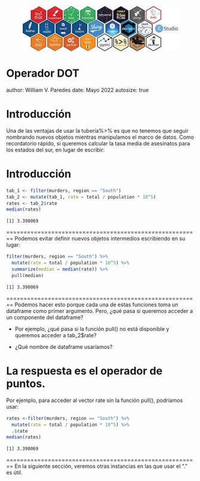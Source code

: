 <p align="center">
<img src="tidyverse.jpg">
</p>

Operador DOT
========================================================
author: William V. Paredes
date: Mayo 2022
autosize: true

Introducción
========================================================
Una de las ventajas de usar la tubería%>% es que no tenemos que seguir nombrando nuevos objetos mientras manipulamos el marco de datos. Como recordatorio rápido, si queremos calcular la tasa media de asesinatos para los estados del sur, en lugar de escribir:



Introducción
========================================================

```r
tab_1 <- filter(murders, region == "South")
tab_2 <- mutate(tab_1, rate = total / population * 10^5)
rates <- tab_2$rate
median(rates)
```

```
[1] 3.398069
```

========================================================
Podemos evitar definir nuevos objetos intermedios escribiendo en su lugar:


```r
filter(murders, region == "South") %>% 
  mutate(rate = total / population * 10^5) %>% 
  summarize(median = median(rate)) %>%
  pull(median)
```

```
[1] 3.398069
```


========================================================
Podemos hacer esto porque cada una de estas funciones toma un dataframe como primer argumento. Pero, ¿qué pasa si queremos acceder a un componente del dataframe?

- Por ejemplo, ¿qué pasa si la función pull() no está disponible y queremos acceder a tab_2$rate? 

- ¿Qué nombre de dataframe usaríamos? 

La respuesta es el operador de puntos.
========================================================
Por ejemplo, para acceder al vector rate sin la función pull(), podríamos usar:

```r
rates <-filter(murders, region == "South") %>% 
  mutate(rate = total / population * 10^5) %>% 
  .$rate
median(rates)
```

```
[1] 3.398069
```

========================================================
En la siguiente sección, veremos otras instancias en las que usar el "." es útil.





